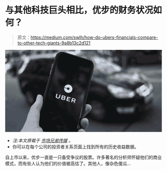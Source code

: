 # 与其他科技巨头相比，优步的财务状况如何？

> 原文：<https://medium.com/swlh/how-do-ubers-financials-compare-to-other-tech-giants-9a8b13c2d121>

![](img/c61b9876acda41de496dbd41a7917f5e.png)

*   *注:本文原载于* [*市场兄弟传媒*](https://marketbrothersmedia.com/how-do-ubers-financials-compare-to-other-tech-giants/) *。*
*   你可以在每个公司的投资者关系页面上找到所有的历史收益数据。

自上市以来，优步一直是一只备受争议的股票。许多著名的分析师怀疑他们的商业模式，而有些人认为他们的价值被高估了。其他人，像杂色傻瓜…